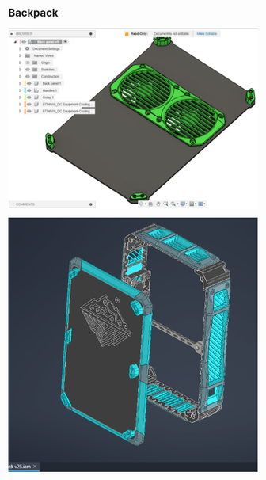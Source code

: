 ## Backpack

![image1](./images/Back%20panel%20w_fans%20v5_f3z.png)

![image2](./images/Backpack%20v25.png)